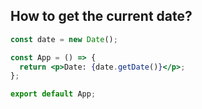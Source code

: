## How to get the current date?

```jsx
const date = new Date();

const App = () => {
  return <p>Date: {date.getDate()}</p>;
};

export default App;
```
